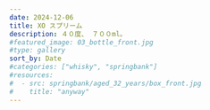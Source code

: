 ```yaml
---
date: 2024-12-06
title: XO スプリーム
description: ４０度、 ７００ml。
#featured_image: 03_bottle_front.jpg
#type: gallery
sort_by: Date
#categories: ["whisky", "springbank"]
#resources:
#  - src: springbank/aged_32_years/box_front.jpg
#    title: "anyway"
---
```

